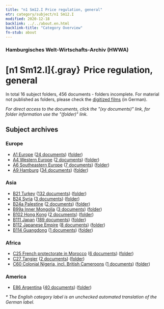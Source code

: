 ```yaml
---
title: "n1 Sm12.I Price regulation, general"
etr: category/subject/n1 Sm12.I
modified: 2020-12-18
backlink: ../../about.en.html
backlink-title: "Category Overview"
fn-stub: about
---
```


### Hamburgisches Welt-Wirtschafts-Archiv (HWWA)
# [n1 Sm12.I]{.gray}&#8201; Price regulation, general&#160; 





In total 16 subject folders, 456 documents - folders incomplete.
For material not published as folders, please check the [digitized films](/film/h1_sh) (in German).

_For direct access to the documents, click the "(xy documents)" link, for folder information use the "(folder)" link._

## Subject archives



### Europe

- [A1 Europe](../../../geo/about.en.html#A1) (<a href="https://dfg-viewer.de/show/?tx_dlf[id]=https://pm20.zbw.eu/mets/sh/1408xx/140892/1449xx/144942/public.mets.en.xml" target="_blank">24 documents</a>) ([folder](http://purl.org/pressemappe20/folder/sh/140892,144942))
- [A4 Western Europe](../../../geo/about.en.html#A4) (<a href="https://dfg-viewer.de/show/?tx_dlf[id]=https://pm20.zbw.eu/mets/sh/1408xx/140897/1449xx/144942/public.mets.en.xml" target="_blank">2 documents</a>) ([folder](http://purl.org/pressemappe20/folder/sh/140897,144942))
- [A6 Southeastern Europe](../../../geo/about.en.html#A6) (<a href="https://dfg-viewer.de/show/?tx_dlf[id]=https://pm20.zbw.eu/mets/sh/1409xx/140900/1449xx/144942/public.mets.en.xml" target="_blank">7 documents</a>) ([folder](http://purl.org/pressemappe20/folder/sh/140900,144942))
- [A9 Hamburg](../../../geo/about.en.html#A9) (<a href="https://dfg-viewer.de/show/?tx_dlf[id]=https://pm20.zbw.eu/mets/sh/1409xx/140905/1449xx/144942/public.mets.en.xml" target="_blank">34 documents</a>) ([folder](http://purl.org/pressemappe20/folder/sh/140905,144942))

### Asia

- [B21 Turkey](../../../geo/about.en.html#B21) (<a href="https://dfg-viewer.de/show/?tx_dlf[id]=https://pm20.zbw.eu/mets/sh/1411xx/141111/1449xx/144942/public.mets.en.xml" target="_blank">132 documents</a>) ([folder](http://purl.org/pressemappe20/folder/sh/141111,144942))
- [B24 Syria](../../../geo/about.en.html#B24) (<a href="https://dfg-viewer.de/show/?tx_dlf[id]=https://pm20.zbw.eu/mets/sh/1411xx/141114/1449xx/144942/public.mets.en.xml" target="_blank">3 documents</a>) ([folder](http://purl.org/pressemappe20/folder/sh/141114,144942))
- [B24a Palestine](../../../geo/about.en.html#B24a) (<a href="https://dfg-viewer.de/show/?tx_dlf[id]=https://pm20.zbw.eu/mets/sh/1411xx/141115/1449xx/144942/public.mets.en.xml" target="_blank">2 documents</a>) ([folder](http://purl.org/pressemappe20/folder/sh/141115,144942))
- [B99a Inner Mongolia](../../../geo/about.en.html#B99a) (<a href="https://dfg-viewer.de/show/?tx_dlf[id]=https://pm20.zbw.eu/mets/sh/1412xx/141264/1449xx/144942/public.mets.en.xml" target="_blank">3 documents</a>) ([folder](http://purl.org/pressemappe20/folder/sh/141264,144942))
- [B102 Hong Kong](../../../geo/about.en.html#B102) (<a href="https://dfg-viewer.de/show/?tx_dlf[id]=https://pm20.zbw.eu/mets/sh/1412xx/141268/1449xx/144942/public.mets.en.xml" target="_blank">2 documents</a>) ([folder](http://purl.org/pressemappe20/folder/sh/141268,144942))
- [B111 Japan](../../../geo/about.en.html#B111) (<a href="https://dfg-viewer.de/show/?tx_dlf[id]=https://pm20.zbw.eu/mets/sh/1412xx/141272/1449xx/144942/public.mets.en.xml" target="_blank">189 documents</a>) ([folder](http://purl.org/pressemappe20/folder/sh/141272,144942))
- [B112 Japanese Empire](../../../geo/about.en.html#B112) (<a href="https://dfg-viewer.de/show/?tx_dlf[id]=https://pm20.zbw.eu/mets/sh/1412xx/141273/1449xx/144942/public.mets.en.xml" target="_blank">8 documents</a>) ([folder](http://purl.org/pressemappe20/folder/sh/141273,144942))
- [B114 Guangdong](../../../geo/about.en.html#B114) (<a href="https://dfg-viewer.de/show/?tx_dlf[id]=https://pm20.zbw.eu/mets/sh/1412xx/141275/1449xx/144942/public.mets.en.xml" target="_blank">1 documents</a>) ([folder](http://purl.org/pressemappe20/folder/sh/141275,144942))

### Africa

- [C25 French protectorate in Morocco](../../../geo/about.en.html#C25) (<a href="https://dfg-viewer.de/show/?tx_dlf[id]=https://pm20.zbw.eu/mets/sh/1413xx/141358/1449xx/144942/public.mets.en.xml" target="_blank">6 documents</a>) ([folder](http://purl.org/pressemappe20/folder/sh/141358,144942))
- [C27 Tangier](../../../geo/about.en.html#C27) (<a href="https://dfg-viewer.de/show/?tx_dlf[id]=https://pm20.zbw.eu/mets/sh/1413xx/141360/1449xx/144942/public.mets.en.xml" target="_blank">2 documents</a>) ([folder](http://purl.org/pressemappe20/folder/sh/141360,144942))
- [C60 Colonial Nigeria, incl. British Cameroons](../../../geo/about.en.html#C60) (<a href="https://dfg-viewer.de/show/?tx_dlf[id]=https://pm20.zbw.eu/mets/sh/1414xx/141409/1449xx/144942/public.mets.en.xml" target="_blank">1 documents</a>) ([folder](http://purl.org/pressemappe20/folder/sh/141409,144942))

### America

- [E86 Argentina](../../../geo/about.en.html#E86) (<a href="https://dfg-viewer.de/show/?tx_dlf[id]=https://pm20.zbw.eu/mets/sh/1416xx/141692/1449xx/144942/public.mets.en.xml" target="_blank">40 documents</a>) ([folder](http://purl.org/pressemappe20/folder/sh/141692,144942))


_* The English category label is an unchecked automated translation of the German label._

